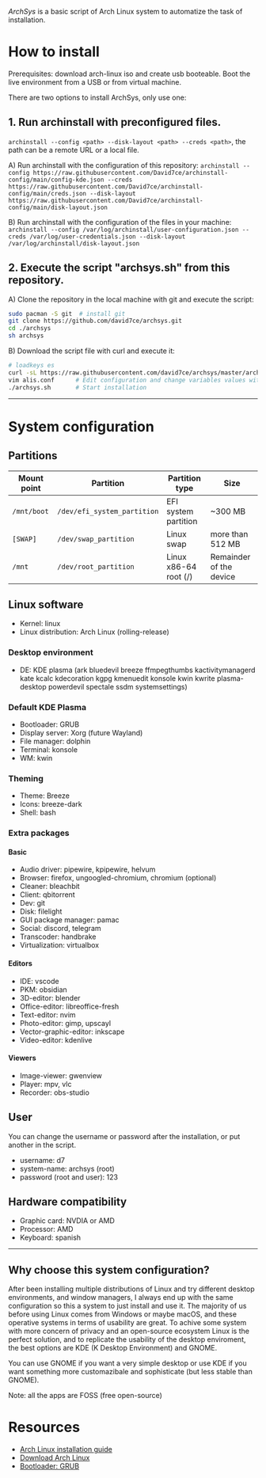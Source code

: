 *ArchSys* is a basic script of Arch Linux system to automatize the task of installation.

# How to install
Prerequisites: download arch-linux iso and create usb booteable. Boot the live environment from a USB or from virtual machine.

There are two options to install ArchSys, only use one:

## 1. Run archinstall with preconfigured files. 
`archinstall --config <path> --disk-layout <path> --creds <path>`, the path can be a remote URL or a local file.

A) Run archinstall with the configuration of this repository:
`archinstall --config https://raw.githubusercontent.com/David7ce/archinstall-config/main/config-kde.json --creds https://raw.githubusercontent.com/David7ce/archinstall-config/main/creds.json --disk-layout https://raw.githubusercontent.com/David7ce/archinstall-config/main/disk-layout.json`

B) Run archinstall with the configuration of the files in your machine:
`archinstall --config /var/log/archinstall/user-configuration.json --creds /var/log/user-credentials.json --disk-layout /var/log/archinstall/disk-layout.json`

## 2. Execute the script "archsys.sh" from this repository.

A) Clone the repository in the local machine with git and execute the script:

```sh
sudo pacman -S git  # install git
git clone https://github.com/david7ce/archsys.git
cd ./archsys
sh archsys
```
B) Download the script file with curl and execute it:

```sh
# loadkeys es
curl -sL https://raw.githubusercontent.com/david7ce/archsys/master/archsys.sh | bash   # Download script
vim alis.conf      # Edit configuration and change variables values with your preferences (system configuration)
./archsys.sh       # Start installation
```

---

# System configuration
## Partitions

| Mount point | Partition                   | Partition type        | Size                    |
| ----------- | --------------------------- | --------------------- | ----------------------- |
| `/mnt/boot` | `/dev/efi_system_partition` | EFI system partition  | ~300 MB                 |
| `[SWAP]`    | `/dev/swap_partition`       | Linux swap            | more than 512 MB        |
| `/mnt`      | `/dev/root_partition`       | Linux x86-64 root (/) | Remainder of the device |

## Linux software
- Kernel: linux
- Linux distribution: Arch Linux (rolling-release)

### Desktop environment
- DE: KDE plasma (ark bluedevil breeze ffmpegthumbs kactivitymanagerd kate kcalc kdecoration kgpg kmenuedit konsole kwin kwrite plasma-desktop powerdevil spectale ssdm systemsettings)

### Default KDE Plasma
- Bootloader: GRUB
- Display server: Xorg (future Wayland)
- File manager: dolphin
- Terminal: konsole
- WM: kwin

### Theming
- Theme: Breeze
- Icons: breeze-dark
- Shell: bash


### Extra packages

#### Basic
- Audio driver: pipewire, kpipewire, helvum
- Browser: firefox, ungoogled-chromium, chromium (optional)
- Cleaner: bleachbit
- Client: qbitorrent
- Dev: git
- Disk: filelight
- GUI package manager: pamac
- Social: discord, telegram
- Transcoder: handbrake
- Virtualization: virtualbox

#### Editors
- IDE: vscode
- PKM: obsidian
- 3D-editor: blender
- Office-editor: libreoffice-fresh
- Text-editor: nvim
- Photo-editor: gimp, upscayl
- Vector-graphic-editor: inkscape
- Video-editor: kdenlive

#### Viewers
- Image-viewer: gwenview
- Player: mpv, vlc
- Recorder: obs-studio

## User
You can change the username or password after the installation, or put another in the script.
- username: d7
- system-name: archsys (root)
- password (root and user): 123

## Hardware compatibility
- Graphic card: NVDIA or AMD
- Processor: AMD
- Keyboard: spanish

---

## Why choose this system configuration?
After been installing multiple distributions of Linux and try different desktop environments, and  window managers, I always end up with the same configuration so this a system to just install and use it. The majority of us before using Linux comes from Windows or maybe macOS, and these operative systems in terms of usability are great. To achive some system with more concern of privacy and an open-source ecosystem Linux is the perfect solution, and to replicate the usability of the desktop enviroment, the best options are KDE (K Desktop Environment) and GNOME.

You can use GNOME if you want a very simple desktop or use KDE if you want something more customazibale and sophisticate (but less stable than GNOME).

Note: all the apps are FOSS (free open-source)

# Resources
- [Arch Linux installation guide](https://wiki.archlinux.org/title/Installation_guide)
- [Download Arch Linux](https://archlinux.org/download/)
- [Bootloader: GRUB](https://wiki.archlinux.org/title/GRUB)